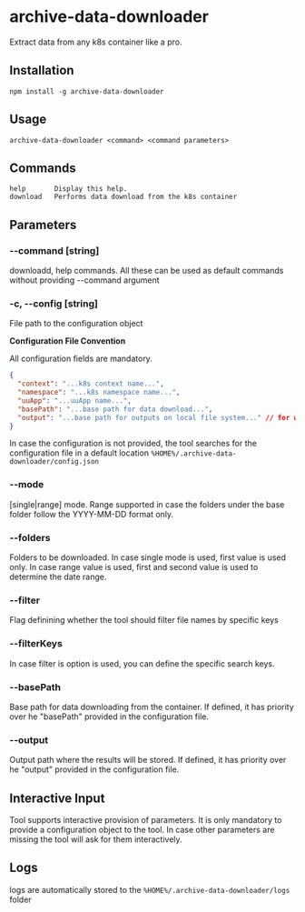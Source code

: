 # archive-data-downloader
Extract data from any k8s container like a pro.

## Installation
```
npm install -g archive-data-downloader
```

## Usage
```
archive-data-downloader <command> <command parameters>
```

## Commands
```
help       Display this help.
download   Performs data download from the k8s container
```

## Parameters
### **--command** [string]
downloadd, help commands. All these can be used as default commands without providing --command argument

### -c, --config [string]
File path to the configuration object

**Configuration File Convention**

All configuration fields are mandatory.
```json
{
  "context": "...k8s context name...",
  "namespace": "...k8s namespace name...",
  "uuApp": "...uuApp name...",
  "basePath": "...base path for data download...",
  "output": "...base path for outputs on local file system..." // for windows \\\\.\\Users\\ is equivalent to C:\Users\
}
```

In case the configuration is not provided, the tool searches for the configuration file in a default location ```%HOME%/.archive-data-downloader/config.json```

### --mode
[single|range] mode. Range supported in case the folders under the base folder follow the YYYY-MM-DD format only.

### --folders
Folders to be downloaded. In case single mode is used, first value is used only. In case range value is used, first and second value is used to determine the date range.

### --filter
Flag definining whether the tool should filter file names by specific keys

### --filterKeys
In case filter is option is used, you can define the specific search keys.

### --basePath
Base path for data downloading from the container. If defined, it has priority over he "basePath" provided in the configuration file.

### --output
Output path where the results will be stored. If defined, it has priority over he "output" provided in the configuration file.
## Interactive Input
Tool supports interactive provision of parameters. It is only mandatory to provide a configuration object to the tool. In case other parameters are missing the tool will ask for them interactively.

## Logs
logs are automatically stored to the ```%HOME%/.archive-data-downloader/logs``` folder